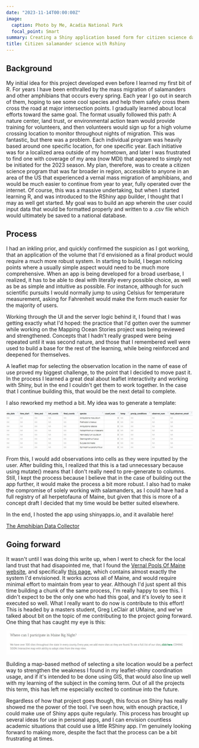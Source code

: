 ```yaml
---
date: "2023-11-14T00:00:00Z"
image:
  caption: Photo by Me, Acadia National Park
  focal_point: Smart
summary: Creating a Shiny application based form for citizen science data collection of amphibians crossing roads during vernal mass migration
title: Citizen salamander science with Rshiny
---
```


## Background
My initial idea for this project developed even before I learned my first bit of R. For years I have been enthralled by the mass migration of salamanders and other amphibians that occurs every spring. Each year I go out in search of them, hoping to see some cool species and help them safely cross them cross the road at major intersection points. I gradually learned about local efforts toward the same goal. The format usually followed this path: A nature center, land trust, or environmental action team would provide training for volunteers, and then volunteers would sign up for a high volume crossing location to monitor throughout nights of migration. This was fantastic, but there was a problem. Each individual program was heavily based around one specific location, for one specific year. Each initiative was for a localized area outside of my hometown, and later I was frustrated to find one with coverage of my area (now MDI) that appeared to simply not be initiated for the 2023 season. My plan, therefore, was to create a citizen science program that was far broader in region, accessible to anyone in an area of the US that experienced a vernal mass migration of amphibians, and would be much easier to continue from year to year, fully operated over the internet. Of course, this was a massive undertaking, but when I started learning R, and was introduced to the RShiny app builder, I thought that I may as well get started. My goal was to build an app wherein the user could input data that would be formatted properly and written to a .csv file which would ultimately be saved to a national database.

## Process
I had an inkling prior, and quickly confirmed the suspicion as I got working, that an application of the volume that I'd envisioned as a final product would require a much more robust system. In starting to build, I began noticing points where a usually simple aspect would need to be much more comprehensive. When an app is being developed for a broad userbase, I realized, it has to be able to deal with literally every possible choice, as well as be as simple and intuitive as possible. For instance, although for such scientific pursuits I would normally jump to using Celsius for temperature measurement, asking for Fahrenheit would make the form much easier for the majority of users.

Working through the UI and the server logic behind it, I found that I was getting exactly what I'd hoped: the practice that I'd gotten over the summer while working on the Mapping Ocean Stories project was being reviewed and strengthened. Concepts that I hadn't really grasped were being repeated until it was second nature, and those that I remembered well were used to build a base for the rest of the learning, while being reinforced and deepened for themselves.

A leaflet map for selecting the observation location in the name of ease of use proved my biggest challenge, to the point that I decided to move past it. In the process I learned a great deal about leaflet interactivity and working with Shiny, but in the end I couldn't get them to work together. In the case that I continue building this, that would be the next detail to complete. 

I also reworked my method a bit. My idea was to generate a template:

![A screenshot of the template](amphib_template.jpg)

From this, I would add observations into cells as they were inputted by the user. After building this, I realized that this is a tad unnecessary because using mutate() means that I don't really need to pre-generate to columns. Still, I kept the process because I believe that in the case of building out the app further, it would make the process a bit more robust. I also had to make the compromise of solely working with salamanders, as I could have had a full registry of all herpetofauna of Maine, but given that this is more of a concept draft I decided that my time would be better suited elsewhere.

In the end, I hosted the app using shinyapps.io, and it available here!

[The Amphibian Data Collector](https://weopkb-will-draxler.shinyapps.io/amphibiandatacollector/)

## Going forward
It wasn't until I was doing this write up, when I went to check for the local land trust that had disapointed me, that I found the [Vernal Pools Of Maine website](https://www.vernalpools.me/big-night/), and specifically [this page](https://www.vernalpools.me/big-night-Volunteer-Materials-and-Training/), which contains almost exactly the system I'd envisioned. It works across all of Maine, and would require minimal effort to maintain from year to year. Although I'd just spent all this time building a chunk of the same process, I'm really happy to see this. I didn't expect to be the only one who had this goal, and it's lovely to see it executed so well. What I really want to do now is contribute to this effort! This is headed by a masters student, Greg LeClair at UMaine, and we've talked about bit on the topic of me contributing to the project going forward. One thing that has caught my eye is this:

![A screenshot of the vernalpools.me website stating that they are building a map based method of location selection](big_night_future.jpg)

Building a map-based method of selecting a site location would be a perfect way to strengthen the weakness I found in my leaflet-shiny coordination usage, and if it's intended to be done using GIS, that would also line up well with my learning of the subject in the coming term. Out of all the projects this term, this has left me especially excited to continue into the future.

Regardless of how that project goes though, this focus on Shiny has really showed me the power of the tool. I've seen how, with enough practice, I could make use of Shiny apps quite regularly. This process has brought up several ideas for use in personal apps, and I can envision countless academic situations that could use a little RShiny app. I'm genuinely looking forward to making more, despite the fact that the process can be a bit frustrating at times.